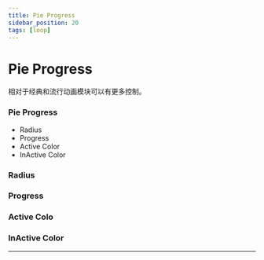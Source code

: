 ```yaml
---
title: Pie Progress
sidebar_position: 20
tags: [loop]
---
```


# Pie Progress

相对于经典和流行动画模块可以有更多控制。

<div class="patch-container">
 <div class="patch layer">
  <h3>Pie Progress</h3>
   <ul class="inputs"> 
        <li>Radius</li>  
        <li>Progress</li>
        <li>Active Color</li>
        <li>InActive Color</li>
   </ul>
 </div>
</div>


### Radius

### Progress

### Active Colo

### InActive Color


------
